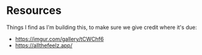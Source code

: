 # Resources

Things I find as I'm building this, to make sure we give credit where it's due: 

- https://imgur.com/gallery/tCWChf6
- https://allthefeelz.app/
